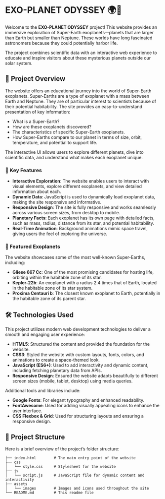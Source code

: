 # EXO-PLANET ODYSSEY 🌍🚀

Welcome to the **EXO-PLANET ODYSSEY** project! This website provides an immersive exploration of Super-Earth exoplanets—planets that are larger than Earth but smaller than Neptune. These worlds have long fascinated astronomers because they could potentially harbor life.

The project combines scientific data with an interactive web experience to educate and inspire visitors about these mysterious planets outside our solar system.

## 🌌 Project Overview

The website offers an educational journey into the world of Super-Earth exoplanets. Super-Earths are a type of exoplanet with a mass between Earth and Neptune. They are of particular interest to scientists because of their potential habitability. The site provides an easy-to-understand presentation of key information:

- What is a Super-Earth?
- How are these exoplanets discovered?
- The characteristics of specific Super-Earth exoplanets.
- How Super-Earths compare to our planet in terms of size, orbit, temperature, and potential to support life.

The interactive UI allows users to explore different planets, dive into scientific data, and understand what makes each exoplanet unique.

### 🚀 Key Features

- **Interactive Exploration**: The website enables users to interact with visual elements, explore different exoplanets, and view detailed information about each.
- **Dynamic Data**: JavaScript is used to dynamically load exoplanet data, making the site responsive and informative.
- **Responsive Design**: The site is fully responsive and works seamlessly across various screen sizes, from desktop to mobile.
- **Planetary Facts**: Each exoplanet has its own page with detailed facts, such as mass, radius, distance from its star, and potential habitability.
- **Real-Time Animation**: Background animations mimic space travel, giving users the feel of exploring the universe.

### 🔭 Featured Exoplanets

The website showcases some of the most well-known Super-Earths, including:

- **Gliese 667 Cc**: One of the most promising candidates for hosting life, orbiting within the habitable zone of its star.
- **Kepler-22b**: An exoplanet with a radius 2.4 times that of Earth, located in the habitable zone of its star system.
- **Proxima Centauri b**: The closest known exoplanet to Earth, potentially in the habitable zone of its parent star.

## 🛠️ Technologies Used

This project utilizes modern web development technologies to deliver a smooth and engaging user experience:

- **HTML5**: Structured the content and provided the foundation for the website.
- **CSS3**: Styled the website with custom layouts, fonts, colors, and animations to create a space-themed look.
- **JavaScript (ES6+)**: Used to add interactivity and dynamic content, including fetching planetary data from APIs.
- **Responsive Design**: Ensured the website adapts beautifully to different screen sizes (mobile, tablet, desktop) using media queries.
  
Additional tools and libraries include:
- **Google Fonts**: For elegant typography and enhanced readability.
- **FontAwesome**: Used for adding visually appealing icons to enhance the user interface.
- **CSS Flexbox & Grid**: Used for structuring layouts and ensuring a responsive design.

## 📁 Project Structure

Here is a brief overview of the project’s folder structure:

```plaintext
├── index.html        # The main entry point of the website
├── css
│   └── style.css     # Stylesheet for the website
├── js
│   └── script.js     # JavaScript file for dynamic content and interactivity
├── assets
│   └── images        # Images and icons used throughout the site
└── README.md         # This readme file
